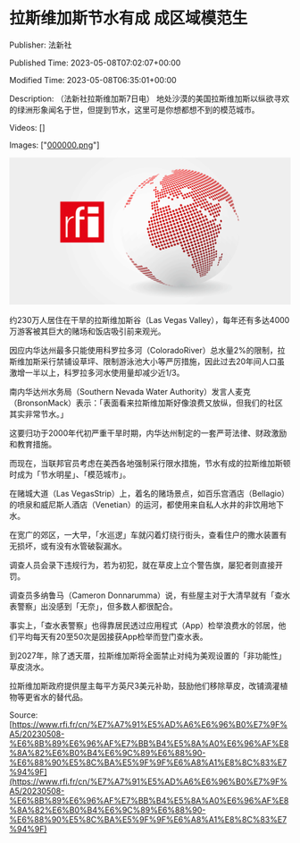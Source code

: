 # 拉斯维加斯节水有成 成区域模范生

Publisher: 法新社

Published Time: 2023-05-08T07:02:07+00:00

Modified Time: 2023-05-08T06:35:01+00:00

Description: （法新社拉斯维加斯7日电） 地处沙漠的美国拉斯维加斯以纵欲寻欢的绿洲形象闻名于世，但提到节水，这里可是你想都想不到的模范城市。

Videos: []

Images: ["[000000.png](000000.png)"]

<!--METADATA-->

![](../Images/rficn/2023-05-08T07-02-07-00-00/000000.png)

约230万人居住在干旱的拉斯维加斯谷（Las Vegas Valley），每年还有多达4000万游客被其巨大的赌场和饭店吸引前来观光。

因应内华达州最多只能使用科罗拉多河（ColoradoRiver）总水量2%的限制，拉斯维加斯采行禁铺设草坪、限制游泳池大小等严厉措施，因此过去20年间人口虽激增一半以上，科罗拉多河水使用量却减少近1/3。

南内华达州水务局（Southern Nevada Water Authority）发言人麦克（BronsonMack）表示：「表面看来拉斯维加斯好像浪费又放纵，但我们的社区其实非常节水。」

这要归功于2000年代初严重干旱时期，内华达州制定的一套严苛法律、财政激励和教育措施。

而现在，当联邦官员考虑在美西各地强制采行限水措施，节水有成的拉斯维加斯顿时成为「节水明星」、「模范城市」。

在赌城大道（Las VegasStrip）上，着名的赌场景点，如百乐宫酒店（Bellagio）的喷泉和威尼斯人酒店（Venetian）的运河，都使用来自私人水井的非饮用地下水。

在宽广的郊区，一大早，「水巡逻」车就闪着灯绕行街头，查看住户的撒水装置有无损坏，或有没有水管破裂漏水。

调查人员会录下违规行为，若为初犯，就在草皮上立个警告旗，屡犯者则直接开罚。

调查员多纳鲁马（Cameron Donnarumma）说，有些屋主对于大清早就有「查水表警察」出没感到「无奈」，但多数人都很配合。

事实上，「查水表警察」也得靠居民透过应用程式（App）检举浪费水的邻居，他们平均每天有20至50次是因接获App检举而登门查水表。

到2027年，除了透天厝，拉斯维加斯将全面禁止对纯为美观设置的「非功能性」草皮浇水。

拉斯维加斯政府提供屋主每平方英尺3美元补助，鼓励他们移除草皮，改铺滴灌植物等更省水的替代品。

Source: [https://www.rfi.fr/cn/%E7%A7%91%E5%AD%A6%E6%96%B0%E7%9F%A5/20230508-%E6%8B%89%E6%96%AF%E7%BB%B4%E5%8A%A0%E6%96%AF%E8%8A%82%E6%B0%B4%E6%9C%89%E6%88%90-%E6%88%90%E5%8C%BA%E5%9F%9F%E6%A8%A1%E8%8C%83%E7%94%9F](https://www.rfi.fr/cn/%E7%A7%91%E5%AD%A6%E6%96%B0%E7%9F%A5/20230508-%E6%8B%89%E6%96%AF%E7%BB%B4%E5%8A%A0%E6%96%AF%E8%8A%82%E6%B0%B4%E6%9C%89%E6%88%90-%E6%88%90%E5%8C%BA%E5%9F%9F%E6%A8%A1%E8%8C%83%E7%94%9F)